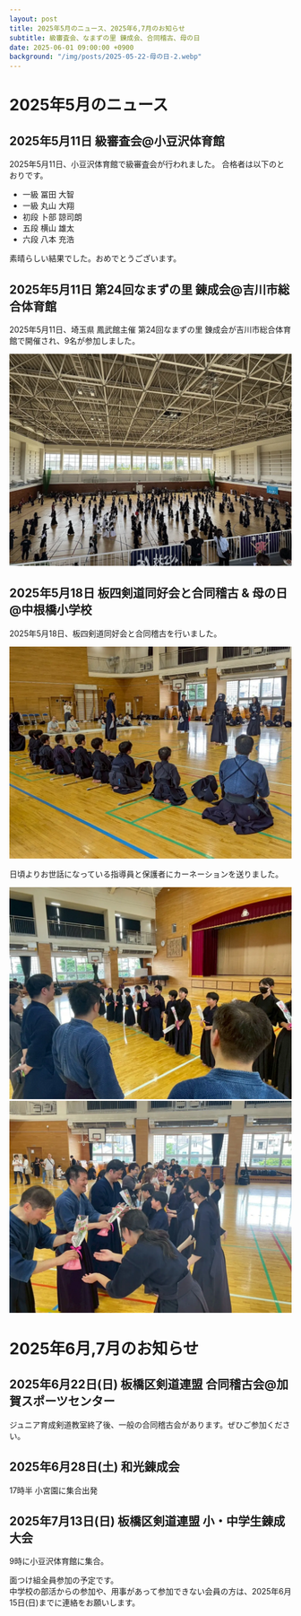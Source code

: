 ```yaml
---
layout: post
title: 2025年5月のニュース、2025年6,7月のお知らせ
subtitle: 級審査会、なまずの里 錬成会、合同稽古、母の日
date: 2025-06-01 09:00:00 +0900
background: "/img/posts/2025-05-22-母の日-2.webp"
---
```


# 2025年5月のニュース

## 2025年5月11日 級審査会@小豆沢体育館

2025年5月11日、小豆沢体育館で級審査会が行われました。
合格者は以下のとおりです。

* 一級 冨田 大智
* 一級 丸山 大翔
* 初段 卜部 諒司朗
* 五段 横山 雄太
* 六段 八本 充浩

素晴らしい結果でした。おめでとうございます。

## 2025年5月11日 第24回なまずの里 錬成会@吉川市総合体育館

2025年5月11日、埼玉県 鳳武館主催 第24回なまずの里 錬成会が吉川市総合体育館で開催され、9名が参加しました。

![第24回なまずの里 錬成会](/img/posts/2025-05-11-なまずの里.webp)

## 2025年5月18日 板四剣道同好会と合同稽古 & 母の日@中根橋小学校

2025年5月18日、板四剣道同好会と合同稽古を行いました。

![板四剣道同好会と合同稽古](/img/posts/2025-05-22-板四剣道同好会と合同稽古.webp)

日頃よりお世話になっている指導員と保護者にカーネーションを送りました。

![母の日](/img/posts/2025-05-22-母の日-1.webp)
![母の日](/img/posts/2025-05-22-母の日-2.webp)

# 2025年6月,7月のお知らせ

## 2025年6月22日(日) 板橋区剣道連盟 合同稽古会@加賀スポーツセンター

ジュニア育成剣道教室終了後、一般の合同稽古会があります。ぜひご参加ください。

## 2025年6月28日(土) 和光錬成会

17時半 小宮園に集合出発

## 2025年7月13日(日) 板橋区剣道連盟 小・中学生錬成大会

9時に小豆沢体育館に集合。

面つけ組全員参加の予定です。  
中学校の部活からの参加や、用事があって参加できない会員の方は、2025年6月15日(日)までに連絡をお願いします。

